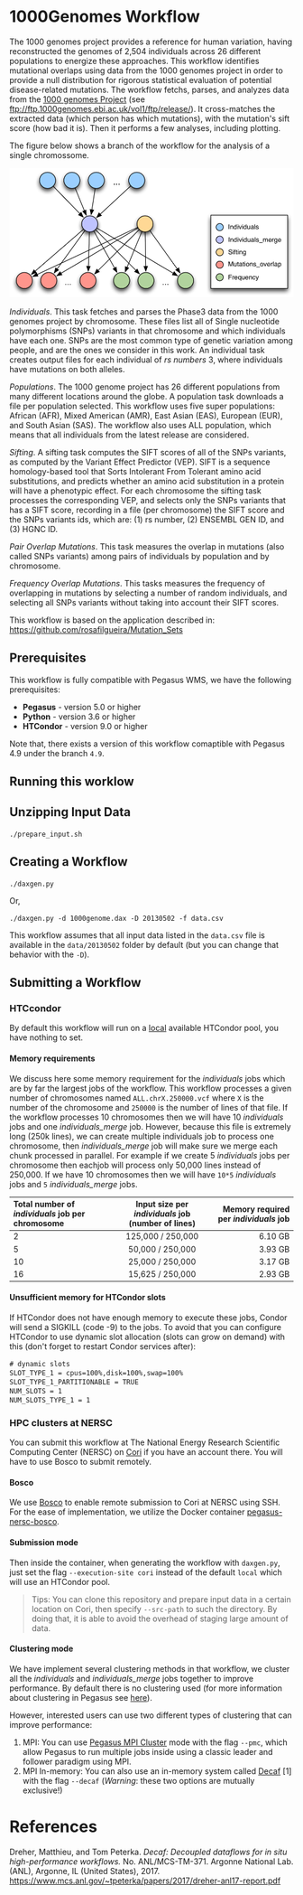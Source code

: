 # 1000Genomes Workflow

The 1000 genomes project provides a reference for human variation, having reconstructed the genomes of 2,504 individuals across 26 different populations to energize these approaches. This workflow identifies mutational overlaps using data from the 1000 genomes project in order to provide a null distribution for rigorous statistical evaluation of potential disease-related mutations. The workflow fetchs, parses, and analyzes data from the [1000 genomes Project](https://www.internationalgenome.org) (see ftp://ftp.1000genomes.ebi.ac.uk/vol1/ftp/release/). It cross-matches the extracted data (which person has which mutations), with the mutation's sift score (how bad it is). Then it performs a few analyses, including plotting.

The figure below shows a branch of the workflow for the analysis of a single chromossome.

<p align="center">
  <img src="docs/images/1000genome.png?raw=true" width="600">
</p>

_Individuals_. This task fetches and parses the Phase3 data from the 1000 genomes project by chromosome. These files list all of Single nucleotide polymorphisms (SNPs) variants in that chromosome and which individuals have each one. SNPs are the most common type of genetic variation among people, and are the ones we consider in this work. An individual task creates output files for each individual of _rs numbers_ 3, where individuals have mutations on both alleles.

_Populations_. The 1000 genome project has 26 different populations from many different locations around the globe. A population task downloads a file per population selected. This workflow uses five super populations: African (AFR), Mixed American (AMR), East Asian (EAS), European (EUR), and South Asian (SAS). The workflow also uses ALL population, which means that all individuals from the latest release are considered.

_Sifting_. A sifting task computes the SIFT scores of all of the SNPs variants, as computed by the Variant Effect Predictor (VEP). SIFT is a sequence homology-based tool that Sorts Intolerant From Tolerant amino acid substitutions, and predicts whether an amino acid substitution in a protein will have a phenotypic effect. For each chromosome the sifting task processes the corresponding VEP, and selects only the SNPs variants that has a SIFT score, recording in a file (per chromosome) the SIFT score and the SNPs variants ids, which are: (1) rs number, (2) ENSEMBL GEN ID, and (3) HGNC ID.

_Pair Overlap Mutations_. This task measures the overlap in mutations (also called SNPs variants) among pairs of individuals by population and by chromosome.

_Frequency Overlap Mutations_. This tasks measures the frequency of overlapping in mutations by selecting a number of random individuals, and selecting all SNPs variants without taking into account their SIFT scores.


This workflow is based on the application described in: https://github.com/rosafilgueira/Mutation_Sets

## Prerequisites

This workflow is fully compatible with Pegasus WMS, we have the following prerequisites:

- **Pegasus** - version 5.0 or higher
- **Python** - version 3.6 or higher
- **HTCondor** - version 9.0 or higher

Note that, there exists a version of this workflow comaptible with Pegasus 4.9 under the branch `4.9`.

## Running this worklow

Unzipping Input Data
---------------------
```
./prepare_input.sh
```

Creating a Workflow
---------------------
```
./daxgen.py
```
Or,
```
./daxgen.py -d 1000genome.dax -D 20130502 -f data.csv
```
This workflow assumes that all input data listed in the `data.csv` file is available in the `data/20130502` folder by default (but you can change that behavior with the `-D`).

Submitting a Workflow
---------------------

### HTCcondor

By default this workflow will run on a [local](https://pegasus.isi.edu/documentation/user-guide/execution-environments.html#localhost) available HTCondor pool, you have nothing to set.

#### Memory requirements

We discuss here some memory requirement for the *individuals* jobs which are by far the largest jobs of the workflow. This workflow processes a given number of chromosomes named `ALL.chrX.250000.vcf` where `X` is the number of the chromosome and `250000` is the number of lines of that file. If the workflow processes 10 chromosomes then we will have 10 *individuals* jobs and one *individuals_merge* job. However, because this file is extremely long (250k lines), we can create multiple individuals job to process one chromosome, then *individuals_merge* job will make sure we merge each chunk processed in parallel. For example if we create 5 *individuals* jobs per chromosome then eachjob will process only 50,000 lines instead of 250,000. If we have 10 chromosomes then we will have `10*5`  *individuals* jobs and `5`  *individuals_merge* jobs. 

| Total number of *individuals* job per chromosome | Input size per *individuals* job (number of lines) | Memory required per *individuals* job |
| :---                                             |    :----:                                          |                                  ---: |
| 2                                                | 125,000 / 250,000                                  | 6.10 GB                               |
| 5                                                | 50,000 / 250,000                                   | 3.93 GB                               |
| 10                                               | 25,000 / 250,000                                   | 3.17 GB                               |
| 16                                               | 15,625 / 250,000                                   | 2.93 GB                               |

#### Unsufficient memory for HTCondor slots

If HTCondor does not have enough memory to execute these jobs, Condor will send a SIGKILL (code -9) to the jobs. To avoid that you can configure HTCondor to use dynamic slot allocation (slots can grow on demand) with this (don't forget to restart Condor services after):

```
# dynamic slots
SLOT_TYPE_1 = cpus=100%,disk=100%,swap=100%
SLOT_TYPE_1_PARTITIONABLE = TRUE
NUM_SLOTS = 1
NUM_SLOTS_TYPE_1 = 1
```

### HPC clusters at NERSC
You can submit this workflow at The National Energy Research Scientific Computing Center (NERSC) on [Cori](https://docs.nersc.gov/systems/cori/) if you have an account there. You will have to use Bosco to submit remotely.

#### Bosco

We use [Bosco](https://osg-bosco.github.io/docs/) to enable remote submission to Cori at NERSC using SSH. For the ease of implementation, we utilize the Docker container [pegasus-nersc-bosco](https://github.com/pegasus-isi/pegasus-nersc-bosco).

#### Submission mode

Then inside the container, when generating the workflow with `daxgen.py`, just set the flag `--execution-site cori` instead of the default `local` which will use an HTCondor pool.

>Tips: You can clone this repository and prepare input data in a certain location on Cori, then specify `--src-path` to such the directory. By doing that, it is able to avoid the overhead of staging large amount of data.

#### Clustering mode
We have implement several clustering methods in that workflow, we cluster all the *individuals* and *individuals_merge* jobs together to improve performance.
By default there is no clustering used (for more information about clustering in Pegasus see [here](https://pegasus.isi.edu/documentation/user-guide/optimization.html?highlight=cluster#job-clustering)). 

However, interested users can use two different types of clustering that can improve performance:
 1. MPI: You can use [Pegasus MPI Cluster](https://pegasus.isi.edu/documentation/manpages/pegasus-mpi-cluster.html) mode  with the flag `--pmc`, which allow Pegasus to run multiple jobs inside using a classic leader and follower paradigm using MPI.
 2. MPI In-memory: You can also use an in-memory system called [Decaf](https://bitbucket.org/tpeterka1/decaf/) [1] with the flag `--decaf` (_Warning_: these two options are mutually exclusive!) 

# References

Dreher, Matthieu, and Tom Peterka. _Decaf: Decoupled dataflows for in situ high-performance workflows._ No. ANL/MCS-TM-371. Argonne National Lab.(ANL), Argonne, IL (United States), 2017. https://www.mcs.anl.gov/~tpeterka/papers/2017/dreher-anl17-report.pdf
